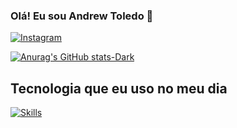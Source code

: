 ### Olá! Eu sou Andrew Toledo 👋
[![Instagram](https://img.shields.io/badge/Instagram-E4405F?style=for-the-badge&logo=instagram&logoColor=white)]()


[![Anurag's GitHub stats-Dark](https://github-readme-stats.vercel.app/api?username=anuraghazra&show_icons=true&theme=dark#gh-dark-mode-only)](https://github.com/anuraghazra/github-readme-stats#gh-dark-mode-only)


## Tecnologia que eu uso no meu dia


[![Skills](https://img.shields.io/badge/Python-3776AB?style=for-the-badge&logo=python&logoColor=white)]()

